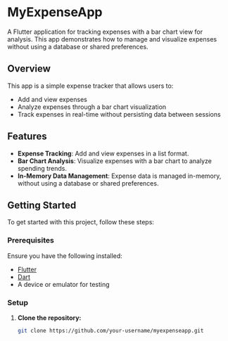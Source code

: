 # MyExpenseApp

A Flutter application for tracking expenses with a bar chart view for analysis. This app demonstrates how to manage and visualize expenses without using a database or shared preferences.

## Overview

This app is a simple expense tracker that allows users to:
- Add and view expenses
- Analyze expenses through a bar chart visualization
- Track expenses in real-time without persisting data between sessions

## Features

- **Expense Tracking**: Add and view expenses in a list format.
- **Bar Chart Analysis**: Visualize expenses with a bar chart to analyze spending trends.
- **In-Memory Data Management**: Expense data is managed in-memory, without using a database or shared preferences.

## Getting Started

To get started with this project, follow these steps:

### Prerequisites

Ensure you have the following installed:

- [Flutter](https://flutter.dev/docs/get-started/install)
- [Dart](https://dart.dev/get-dart)
- A device or emulator for testing

### Setup

1. **Clone the repository:**

   ```sh
   git clone https://github.com/your-username/myexpenseapp.git
